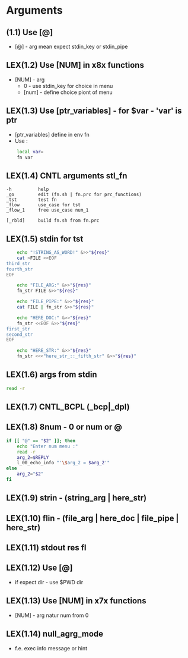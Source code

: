 # Arguments
## (1.1) Use [@]

- [@] - arg mean expect stdin_key or stdin_pipe

## LEX(1.2) Use [NUM] in x8x functions

- [NUM] - arg 
    - 0 - use stdin_key for choice in menu
    - [num] - define choice piont of menu

## LEX(1.3) Use [ptr_variables] - for $var - 'var' is ptr

- [ptr_variables] define in env fn
- Use :
```sh
    local var=
    fn var
```
## LEX(1.4) CNTL arguments stl_fn

    -h          help   
    _go         edit (fn.sh | fn.prc for prc_functions)    
    _tst        test fn
    _flow       use_case for tst
    _flow_1     free use_case num_1
  
    [_rbld]     build fn.sh from fn.prc

## LEX(1.5) stdin for tst
```sh
    echo "!STRING_AS_WORD!" &>>"${res}"
    cat >FILE <<EOF
third_str
fourth_str
EOF

    echo "FILE_ARG:" &>>"${res}"
    fn_str FILE &>>"${res}"

    echo "FILE_PIPE:" &>>"${res}"
    cat FILE | fn_str &>>"${res}"

    echo "HERE_DOC:" &>>"${res}"
    fn_str <<EOF &>>"${res}"
first_str
second_str
EOF

    echo "HERE_STR:" &>>"${res}"
    fn_str <<<"here_str_::_fifth_str" &>>"${res}"
```

## LEX(1.6) args from stdin
```sh
read -r 
```

## LEX(1.7) CNTL_BCPL (_bcp|_dpl)
## LEX(1.8) 8num - 0 or num or @
```sh
if [[ "@" == "$2" ]]; then
    echo "Enter num menu :"
    read -r
    arg_2=$REPLY
    l_00_echo_info "'\$arg_2 = $arg_2'"
else
    arg_2="$2"
fi
```
## LEX(1.9) strin - (string_arg | here_str)
## LEX(1.10) flin - (file_arg | here_doc | file_pipe | here_str)
## LEX(1.11) stdout res fl
## LEX(1.12) Use [@] 
- if expect dir - use $PWD dir

## LEX(1.13) Use [NUM] in x7x functions

- [NUM] - arg natur num from 0

## LEX(1.14) null_agrg_mode
- f.e. exec info message or hint 
